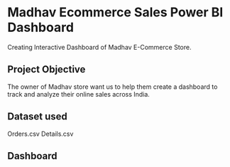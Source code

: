 # Madhav Ecommerce Sales Power BI Dashboard
Creating Interactive Dashboard of Madhav E-Commerce Store.
## Project Objective
The owner of Madhav store want us to help them create a dashboard to track and analyze their online sales across India.

## Dataset used
Orders.csv
Details.csv

## Dashboard


